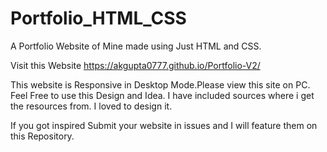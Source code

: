 # Portfolio_HTML_CSS
A Portfolio Website of Mine made using Just HTML and CSS.

Visit this Website https://akgupta0777.github.io/Portfolio-V2/

This website is Responsive in Desktop Mode.Please view this site on PC.
Feel Free to use this Design and Idea.
I have included sources where i get the resources from.
I loved to design it.

If you got inspired Submit your website in issues and I will feature them on this Repository.

